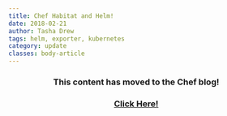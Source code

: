 ```yaml
---
title: Chef Habitat and Helm!
date: 2018-02-21
author: Tasha Drew
tags: helm, exporter, kubernetes
category: update
classes: body-article
---
```


<h3><p style="text-align: center;">This content has moved to the Chef blog!</p></h3>
<h3><a href="https://blog.chef.io/2018/02/21/habitat-and-helm"><p style="text-align: center;">Click Here!</p></a></h3>

